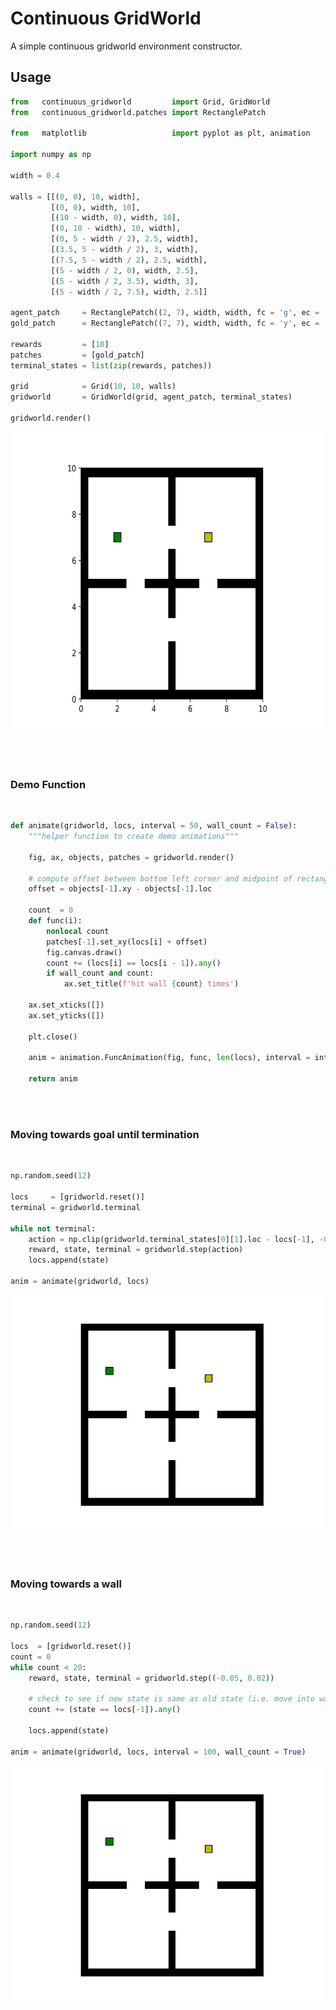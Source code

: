 # Continuous GridWorld

A simple continuous gridworld environment constructor.

## Usage

```python
from   continuous_gridworld         import Grid, GridWorld
from   continuous_gridworld.patches import RectanglePatch

from   matplotlib                   import pyplot as plt, animation

import numpy as np

width = 0.4

walls = [[(0, 0), 10, width],
         [(0, 0), width, 10],
         [(10 - width, 0), width, 10],
         [(0, 10 - width), 10, width],
         [(0, 5 - width / 2), 2.5, width],
         [(3.5, 5 - width / 2), 3, width],
         [(7.5, 5 - width / 2), 2.5, width],
         [(5 - width / 2, 0), width, 2.5],
         [(5 - width / 2, 3.5), width, 3],
         [(5 - width / 2, 7.5), width, 2.5]]

agent_patch     = RectanglePatch((2, 7), width, width, fc = 'g', ec = 'k')
gold_patch      = RectanglePatch((7, 7), width, width, fc = 'y', ec = 'k')

rewards         = [10]
patches         = [gold_patch]
terminal_states = list(zip(rewards, patches))

grid            = Grid(10, 10, walls)
gridworld       = GridWorld(grid, agent_patch, terminal_states)

gridworld.render()
```
<p align="center">
  <img src="four-rooms.png" alt="animated" style="height:480px"/>
</p>

<br>
<br>

### Demo Function

<br>

```python
def animate(gridworld, locs, interval = 50, wall_count = False):
    """helper function to create demo animations"""

    fig, ax, objects, patches = gridworld.render()

    # compute offset between bottom left corner and midpoint of rectangular agent patch
    offset = objects[-1].xy - objects[-1].loc

    count  = 0
    def func(i):
        nonlocal count
        patches[-1].set_xy(locs[i] + offset)
        fig.canvas.draw()
        count += (locs[i] == locs[i - 1]).any()
        if wall_count and count:
            ax.set_title(f'hit wall {count} times')

    ax.set_xticks([])
    ax.set_yticks([])

    plt.close()

    anim = animation.FuncAnimation(fig, func, len(locs), interval = interval)

    return anim
```

<br><br>

### Moving towards goal until termination

<br>

```python
np.random.seed(12)

locs     = [gridworld.reset()]
terminal = gridworld.terminal

while not terminal:
    action = np.clip(gridworld.terminal_states[0][1].loc - locs[-1], -0.05, 0.05)
    reward, state, terminal = gridworld.step(action)
    locs.append(state)
    
anim = animate(gridworld, locs)
```

<p align="center">
  <img src="four-rooms-get-gold.gif" alt="animated" />
</p>

<br><br>

### Moving towards a wall

<br>

```python
np.random.seed(12)

locs  = [gridworld.reset()]
count = 0
while count < 20:
    reward, state, terminal = gridworld.step((-0.05, 0.02))

    # check to see if new state is same as old state (i.e. move into wall)
    count += (state == locs[-1]).any()
    
    locs.append(state)
    
anim = animate(gridworld, locs, interval = 100, wall_count = True)
```
<p align="center">
  <img src="four-rooms-to-wall.gif" alt="animated" />
</p>